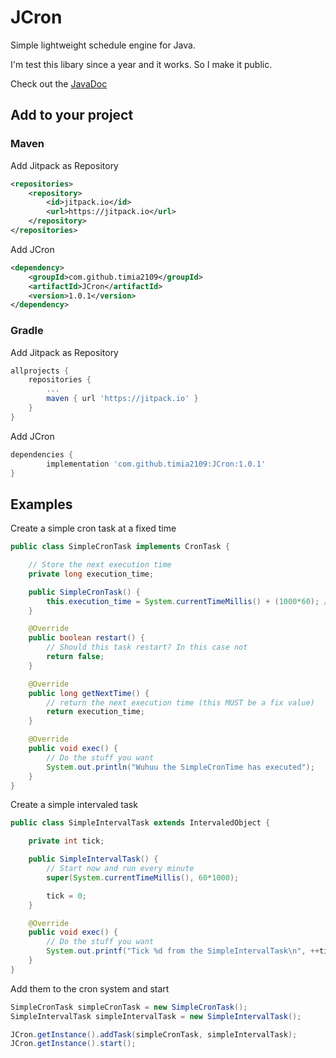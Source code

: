 # JCron
Simple lightweight schedule engine for Java.

I'm test this libary since a year and it works. So I make it public.

Check out the [JavaDoc](https://jitpack.io/com/github/timia2109/JCron/1.0.1/javadoc/)

## Add to your project
### Maven
Add Jitpack as Repository
```xml
<repositories>
	<repository>
	    <id>jitpack.io</id>
	    <url>https://jitpack.io</url>
    </repository>
</repositories>
```

Add JCron
```xml
<dependency>
    <groupId>com.github.timia2109</groupId>
    <artifactId>JCron</artifactId>
    <version>1.0.1</version>
</dependency>
```

### Gradle
Add Jitpack as Repository
```gradle
allprojects {
	repositories {
		...
		maven { url 'https://jitpack.io' }
	}
}
```

Add JCron
```gradle
dependencies {
        implementation 'com.github.timia2109:JCron:1.0.1'
}
```

## Examples
Create a simple cron task at a fixed time
```java
public class SimpleCronTask implements CronTask {

    // Store the next execution time
    private long execution_time;

    public SimpleCronTask() {
        this.execution_time = System.currentTimeMillis() + (1000*60); // In 1 Minute
    }

    @Override
    public boolean restart() {
        // Should this task restart? In this case not
        return false;
    }

    @Override
    public long getNextTime() {
        // return the next execution time (this MUST be a fix value)
        return execution_time;
    }

    @Override
    public void exec() {
        // Do the stuff you want
        System.out.println("Wuhuu the SimpleCronTime has executed");
    }
}
```

Create a simple intervaled task
```java
public class SimpleIntervalTask extends IntervaledObject {

    private int tick;

    public SimpleIntervalTask() {
        // Start now and run every minute
        super(System.currentTimeMillis(), 60*1000);

        tick = 0;
    }

    @Override
    public void exec() {
        // Do the stuff you want
        System.out.printf("Tick %d from the SimpleIntervalTask\n", ++tick);
    }
}
```

Add them to the cron system and start
```java
SimpleCronTask simpleCronTask = new SimpleCronTask();
SimpleIntervalTask simpleIntervalTask = new SimpleIntervalTask();

JCron.getInstance().addTask(simpleCronTask, simpleIntervalTask);
JCron.getInstance().start();
```